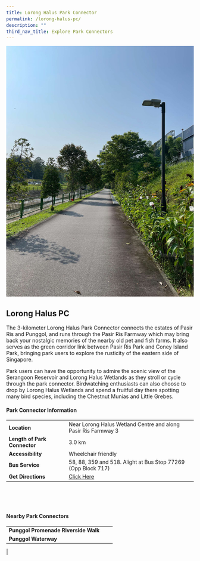 ```yaml
---
title: Lorong Halus Park Connector
permalink: /lorong-halus-pc/
description: ""
third_nav_title: Explore Park Connectors
---
```

![](/images/lorhalus_1.jpg)

## Lorong Halus PC

The 3-kilometer Lorong Halus Park Connector connects the estates of Pasir Ris and Punggol, and runs through the Pasir Ris Farmway which may bring back your nostalgic memories of the nearby old pet and fish farms. It also serves as the green corridor link between Pasir Ris Park and Coney Island Park, bringing park users to explore the rusticity of the eastern side of Singapore. 

Park users can have the opportunity to admire the scenic view of the Serangoon Reservoir and Lorong Halus Wetlands as they stroll or cycle through the park connector. Birdwatching enthusiasts can also choose to drop by Lorong Halus Wetlands and spend a fruitful day there spotting many bird species, including the Chestnut Munias and Little Grebes.



#### Park Connector Information
|  |  |  |
| -------- | -------- | -------- |
| **Location** | Near Lorong Halus Wetland Centre and along Pasir Ris Farmway 3 |  |
| **Length of Park Connector** | 3.0 km   |  |
| **Accessibility** | Wheelchair friendly | |
| **Bus Service** | 58, 88, 359 and 518. Alight at Bus Stop 77269 (Opp Block 717) | |
| **Get Directions** | [Click Here](http://www.onemap.gov.sg/main/v2/?lat=1.3836922&amp;lng=103.9359641) | |

<br>
<br>
<br>	

#### Nearby Park Connectors
|   |  |  |
| -------- | -------- | -------- |
| **Punggol Promenade Riverside Walk** | | |
|**Punggol Waterway** | | |
|